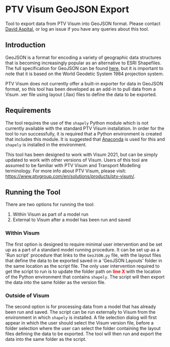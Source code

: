 # PTV Visum GeoJSON Export
Tool to export data from PTV Visum into GeoJSON format. Please contact [David Aspital](mailto:david.aspital@ptvgroup.com?subject=%5BGitHub%5D%20GeoJSON%20Export%20Tool), or log an issue if you have any queries about this tool.


## Introduction

GeoJSON is a format for encoding a variety of geographic data structures that is becoming increasingly popular as an alternative to ESRI Shapefiles. The full specification for GeoJSON can be found [here](https://datatracker.ietf.org/doc/html/rfc7946), but it is important to note that it is based on the World Geodetic System 1984 projection system.

PTV Visum does not currently offer a built-in exporter for data in GeoJSON format, so this tool has been developed as an add-in to pull data from a Visum .ver file using layout (.llax) files to define the data to be exported.


## Requirements
The tool requires the use of the `shapely` Python module which is not currently available with the standard PTV Visum installation. In order for the tool to run successfully, it is required that a Python environment is created that includes this module. It is suggested that [Anaconda](https://www.anaconda.com/) is used for this and `shapely` is installed in the environment.

This tool has been designed to work with Visum 2021, but can be simply updated to work with other versions of Visum. Users of this tool are assumed to be familiar with PTV Visum and Transport Modelling terminology. For more info about PTV Visum, please visit: https://www.ptvgroup.com/en/solutions/products/ptv-visum/.


## Running the Tool
There are two options for running the tool:
1. Within Visum as part of a model run 
2. External to Visum after a model has been run and saved

### Within Visum

The first option is designed to require minimal user intervention and be set up as a part of a standard model running procedure. It can be set up as a 'Run script' procedure that links to the `GeoJSON.py` file, with the layout files that define the data to be exported saved in a 'GeoJSON Layouts' folder in the same location as the script file. The only user intervention required to get the script to run is to update the folder path on **<span style="color:red"> line X </span>** with the location of the Python environment that contains `shapely`. The script will then export the data into the same folder as the version file.


### Outside of Visum
The second option is for processing data from a model that has already been run and saved. The script can be run externally to Visum from the environment in which `shapely` is installed. A file selection dialog will first appear in which the user should select the Visum version file, before a folder selection where the user can select the folder containing the layout files defining the data to be exported. The tool will then run and export the data into the same folder as the script.
